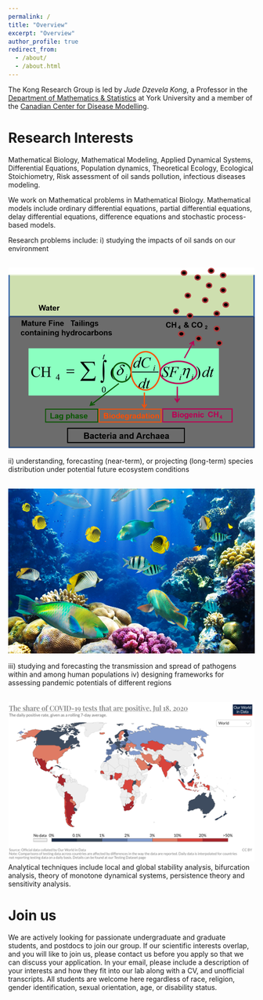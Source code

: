 ```yaml
---
permalink: /
title: "Overview"
excerpt: "Overview"
author_profile: true
redirect_from: 
  - /about/
  - /about.html
---
```

The Kong Research Group  is led by *Jude Dzevela Kong*, a Professor in the [Department of Mathematics & Statistics](https://mathstats.info.yorku.ca) at York University and a member of the [Canadian Center for Disease Modelling](http://www.cdm.yorku.ca).

Research Interests
====
Mathematical Biology, Mathematical Modeling, Applied Dynamical Systems, Differential Equations, Population dynamics, Theoretical Ecology, Ecological Stoichiometry, Risk assessment of oil sands pollution,  infectious diseases modeling.

We work on Mathematical problems in Mathematical Biology. Mathematical models include ordinary differential equations, partial differential equations, delay differential equations, difference equations and stochastic process-based models.

Research problems include: 
i) studying the impacts of oil sands on our environment

<br/><img src='/images/methane.png'> 

ii) understanding, forecasting (near-term), or projecting (long-term) species distribution under potential future ecosystem conditions

<br/><img src='/images/reef_fish.jpg'>

iii) studying and forecasting the transmission and spread of pathogens within and among human populations 
iv) designing frameworks for assessing pandemic potentials of different regions

<br/><img src='/images/coro_map.png'>
Analytical techniques include local and global stability analysis, bifurcation analysis, theory of monotone dynamical systems, persistence theory and sensitivity analysis.

Join us
===
We are actively looking for passionate undergraduate and graduate students,  and  postdocs to join our group. If  our scientific interests overlap, and you will like to join us,  please contact us before you apply so that we can discuss your application. In your email, please include a description of your interests and how they fit into our lab along with a CV, and unofficial transcripts. All students are welcome here regardless of race, religion, gender identification, sexual orientation, age, or disability status.
